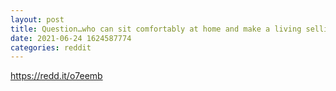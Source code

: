 ```yaml
--- 
layout: post 
title: Question…who can sit comfortably at home and make a living selling a bunch of option contracts just making a living by doing that? 
date: 2021-06-24 1624587774 
categories: reddit 
--- 
```

https://redd.it/o7eemb